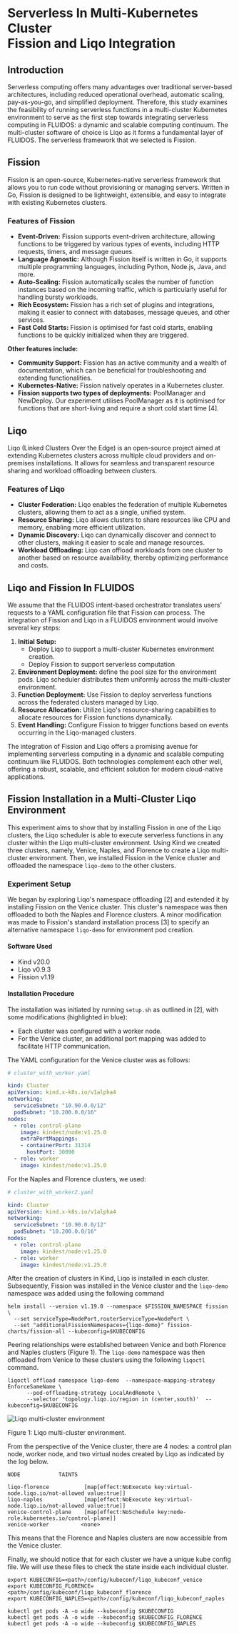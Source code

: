 # Serverless In Multi-Kubernetes Cluster  <br> <span> Fission and Liqo Integration </span>

## Introduction
Serverless computing offers many advantages over traditional server-based architectures, including reduced operational overhead, automatic scaling, pay-as-you-go, and simplified deployment. 
Therefore, this study examines the feasibility of running serverless functions in a multi-cluster Kubernetes environment to serve as the first step towards integrating serverless computing in FLUIDOS: 
a dynamic and scalable computing continuum. The multi-cluster software of choice is Liqo as it forms a fundamental layer of FLUIDOS. The serverless framework that we selected is Fission.

## Fission
Fission is an open-source, Kubernetes-native serverless framework that allows you to run code without provisioning or managing servers. Written in Go, Fission is designed to be lightweight, 
extensible, and easy to integrate with existing Kubernetes clusters.

### Features of Fission
- __Event-Driven:__ Fission supports event-driven architecture, allowing functions to be triggered by various types of events, including HTTP requests, timers, and message queues.
- __Language Agnostic:__ Although Fission itself is written in Go, it supports multiple programming languages, including Python, Node.js, Java, and more.
- __Auto-Scaling:__ Fission automatically scales the number of function instances based on the incoming traffic, which is particularly useful for handling bursty workloads.
- __Rich Ecosystem:__ Fission has a rich set of plugins and integrations, making it easier to connect with databases, message queues, and other services.
- __Fast Cold Starts:__ Fission is optimised for fast cold starts, enabling functions to be quickly initialized when they are triggered.
  
__Other features include:__
- __Community Support:__ Fission has an active community and a wealth of documentation, which can be beneficial for troubleshooting and extending functionalities.
- __Kubernetes-Native:__ Fission natively operates in a Kubernetes cluster.
- __Fission supports two types of deployments:__ PoolManager and NewDeploy. Our experiment utilises PoolManager as it is optimised for functions that are short-living and require a short cold start time [4].

## Liqo
Liqo (Linked Clusters Over the Edge) is an open-source project aimed at extending Kubernetes clusters across multiple cloud providers and on-premises installations. It allows for seamless and transparent 
resource sharing and workload offloading between clusters.

### Features of Liqo
- __Cluster Federation:__ Liqo enables the federation of multiple Kubernetes clusters, allowing them to act as a single, unified system.
- __Resource Sharing:__ Liqo allows clusters to share resources like CPU and memory, enabling more efficient utilization.
- __Dynamic Discovery:__ Liqo can dynamically discover and connect to other clusters, making it easier to scale and manage resources.
- __Workload Offloading:__ Liqo can offload workloads from one cluster to another based on resource availability, thereby optimizing performance and costs.

## Liqo and Fission In FLUIDOS
We assume that the FLUIDOS intent-based orchestrator translates users’ requests to a YAML configuration file that Fission can process. The integration of Fission and Liqo in a FLUIDOS environment would involve 
several key steps:

1. __Initial Setup:__ 
    - Deploy Liqo to support a multi-cluster Kubernetes environment creation.
    - Deploy Fission to support serverless computation
2. __Environment Deployment:__ define the pool size for the environment pods. Liqo scheduler distributes them uniformly across the multi-cluster environment.
3. __Function Deployment:__ Use Fission to deploy serverless functions across the federated clusters managed by Liqo.
4. __Resource Allocation:__ Utilize Liqo's resource-sharing capabilities to allocate resources for Fission functions dynamically.
5. __Event Handling:__ Configure Fission to trigger functions based on events occurring in the Liqo-managed clusters.
   
The integration of Fission and Liqo offers a promising avenue for implementing serverless computing in a dynamic and scalable computing continuum like FLUIDOS. Both technologies complement each other well, 
offering a robust, scalable, and efficient solution for modern cloud-native applications. 

## Fission Installation in a Multi-Cluster Liqo Environment
This experiment aims to show that by installing Fission in one of the Liqo clusters, the Liqo scheduler is able to execute serverless functions in any cluster within the Liqo multi-cluster environment. 
Using Kind we created three clusters, namely, Venice, Naples, and Florence to create a Liqo multi-cluster environment. Then, we installed Fission in the Venice cluster and offloaded the namespace 
`liqo-demo` to the other clusters.

### Experiment Setup
We began by exploring Liqo's namespace offloading [2] and extended it by installing Fission on the Venice cluster. This cluster's namespace was then offloaded to both the Naples and Florence clusters. 
A minor modification was made to Fission's standard installation process [3] to specify an alternative namespace `liqo-demo` for environment pod creation.


#### Software Used
- Kind v20.0
- Liqo v0.9.3
- Fission v1.19

#### Installation Procedure

The installation was initiated by running `setup.sh` as outlined in [2], with some modifications (highlighted in blue):
- Each cluster was configured with a worker node.
- For the Venice cluster, an additional port mapping was added to facilitate HTTP communication.

The YAML configuration for the Venice cluster was as follows:
```yaml
# cluster_with_worker.yaml

kind: Cluster
apiVersion: kind.x-k8s.io/v1alpha4
networking:
  serviceSubnet: "10.90.0.0/12"
  podSubnet: "10.200.0.0/16"
nodes:
  - role: control-plane
    image: kindest/node:v1.25.0
    extraPortMappings:
    - containerPort: 31314
      hostPort: 30090
  - role: worker
    image: kindest/node:v1.25.0
```
For the Naples and Florence clusters, we used:

```yaml
# cluster_with_worker2.yaml

kind: Cluster
apiVersion: kind.x-k8s.io/v1alpha4
networking:
  serviceSubnet: "10.90.0.0/12"
  podSubnet: "10.200.0.0/16"
nodes:
  - role: control-plane
    image: kindest/node:v1.25.0
  - role: worker
    image: kindest/node:v1.25.0
```
After the creation of clusters in Kind, Liqo is installed in each cluster. Subsequently, Fission was installed in the Venice cluster and the `liqo-demo` namespace was added using the following command
```
helm install --version v1.19.0 --namespace $FISSION_NAMESPACE fission \
  --set serviceType=NodePort,routerServiceType=NodePort \
  --set "additionalFissionNamespaces={liqo-demo}" fission-charts/fission-all --kubeconfig=$KUBECONFIG
```
Peering relationships were established between Venice and both Florence and Naples clusters (Figure 1). The `liqo-demo` namespace was then offloaded from Venice to these clusters using the following `liqoctl` command.
```
liqoctl offload namespace liqo-demo  --namespace-mapping-strategy EnforceSameName \
      --pod-offloading-strategy LocalAndRemote \
      --selector 'topology.liqo.io/region in (center,south)'  --kubeconfig=$KUBECONFIG
```
![Liqo multi-cluster environment](figures/multicluster.png)

Figure 1: Liqo multi-cluster environment. 

From the perspective of the Venice cluster, there are 4 nodes: a control plan node, worker node, and two virtual nodes created by Liqo as indicated by the log below.

```shell
NODE            TAINTS

liqo-florence	        [map[effect:NoExecute key:virtual-node.liqo.io/not-allowed value:true]]
liqo-naples             [map[effect:NoExecute key:virtual-node.liqo.io/not-allowed value:true]]
venice-control-plane    [map[effect:NoSchedule key:node-role.kubernetes.io/control-plane]]
venice-worker          <none>
```

This means that the Florence and Naples clusters are now accessible from the Venice cluster.

Finally, we should notice that for each cluster we have a unique kube config file. We will use these files to check the state inside each individual cluster.

```shell
export KUBECONFIG=<path>/config/kubeconf/liqo_kubeconf_venice  
export KUBECONFIG_FLORENCE=<path>/config/kubeconf/liqo_kubeconf_florence
export KUBECONFIG_NAPLES=<path>/config/kubeconf/liqo_kubeconf_naples

kubectl get pods -A -o wide --kubeconfig $KUBECONFIG
kubectl get pods -A -o wide --kubeconfig $KUBECONFIG_FLORENCE
kubectl get pods -A -o wide --kubeconfig $KUBECONFIG_NAPLES
```




















